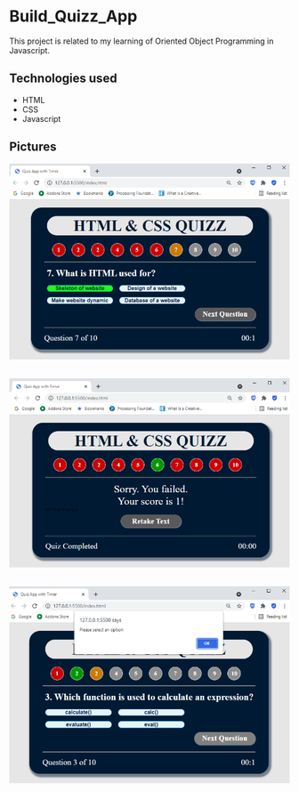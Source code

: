 # Build_Quizz_App
This project is related to my learning of Oriented Object Programming in Javascript. 

## Technologies used

+ HTML
+ CSS
+ Javascript

## Pictures

![](./image/quizzapp.PNG)
</br>
</br>

![](./image/quizzapp2.PNG)
</br>
</br>

![](./image/quizzapp3.PNG)
</br>
</br>








